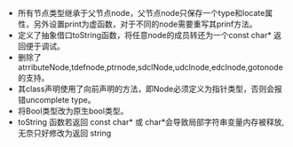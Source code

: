 - 所有节点类型继承于父节点node，父节点node只保存一个type和locate属性，另外设置print为虚函数，对于不同的node需要重写其prinf方法。
- 定义了抽象借口toString函数，将任意node的成员转还为一个const char* 返回便于调试。
- 删除了atrributeNode,tdefnode,ptrnode,sdclNode,udclnode,edclnode,gotonode的支持。
- 其class声明使用了向前声明的方法，即Node必须定义为指针类型，否则会报错uncomplete type。
- 将Bool类型改为原生bool类型。
- toString 函数若返回 const char* 或 char*会导致局部字符串变量内存被释放, 无奈只好修改为返回 string
